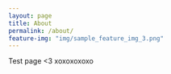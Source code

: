 ```yaml
---
layout: page
title: About
permalink: /about/
feature-img: "img/sample_feature_img_3.png"
---
```


Test page <3 xoxoxoxoxo